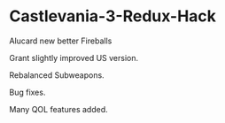 # Castlevania-3-Redux-Hack

Alucard new better Fireballs

Grant slightly improved US version.

Rebalanced Subweapons.

Bug fixes.

Many QOL features added.
